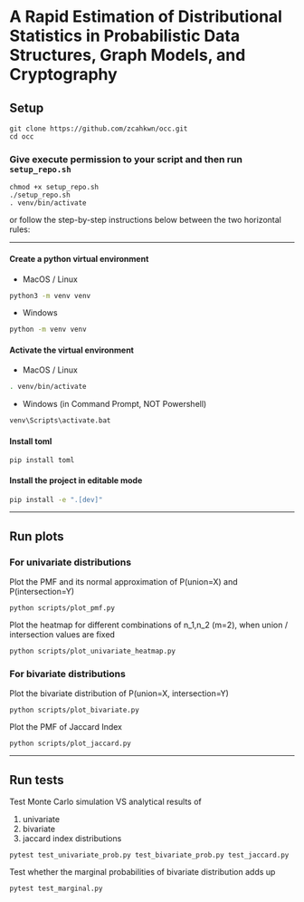 # A Rapid Estimation of Distributional Statistics in Probabilistic Data Structures, Graph Models, and Cryptography

## Setup

```
git clone https://github.com/zcahkwn/occ.git
cd occ
```

### Give execute permission to your script and then run `setup_repo.sh`

```
chmod +x setup_repo.sh
./setup_repo.sh
. venv/bin/activate
```

or follow the step-by-step instructions below between the two horizontal rules:

---

#### Create a python virtual environment

- MacOS / Linux

```bash
python3 -m venv venv
```

- Windows

```bash
python -m venv venv
```

#### Activate the virtual environment

- MacOS / Linux

```bash
. venv/bin/activate
```

- Windows (in Command Prompt, NOT Powershell)

```bash
venv\Scripts\activate.bat
```

#### Install toml

```
pip install toml
```

#### Install the project in editable mode

```bash
pip install -e ".[dev]"
```

---

## Run plots

### For univariate distributions

Plot the PMF and its normal approximation of P(union=X) and P(intersection=Y)
```
python scripts/plot_pmf.py
```

Plot the heatmap for different combinations of n_1,n_2 (m=2), when union / intersection values are fixed
```
python scripts/plot_univariate_heatmap.py
```

### For bivariate distributions

Plot the bivariate distribution of P(union=X, intersection=Y)  
```
python scripts/plot_bivariate.py
```

Plot the PMF of Jaccard Index
```
python scripts/plot_jaccard.py
```


---

## Run tests

Test Monte Carlo simulation VS analytical results of
1. univariate 
2. bivariate 
3. jaccard index distributions 

```
pytest test_univariate_prob.py test_bivariate_prob.py test_jaccard.py
```


Test whether the marginal probabilities of bivariate distribution adds up
```
pytest test_marginal.py
```